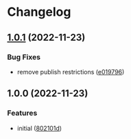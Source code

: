 # Changelog

## [1.0.1](https://github.com/artmizu/sitemap-nuxt-2/compare/v1.0.0...v1.0.1) (2022-11-23)


### Bug Fixes

* remove publish restrictions ([e019796](https://github.com/artmizu/sitemap-nuxt-2/commit/e019796dd99b9e2caa080daa3226b5880eb2f3e0))

## 1.0.0 (2022-11-23)


### Features

* initial ([802101d](https://github.com/artmizu/sitemap-nuxt-2/commit/802101d8b83999f0ff15fb7fc41b4111e923940f))
